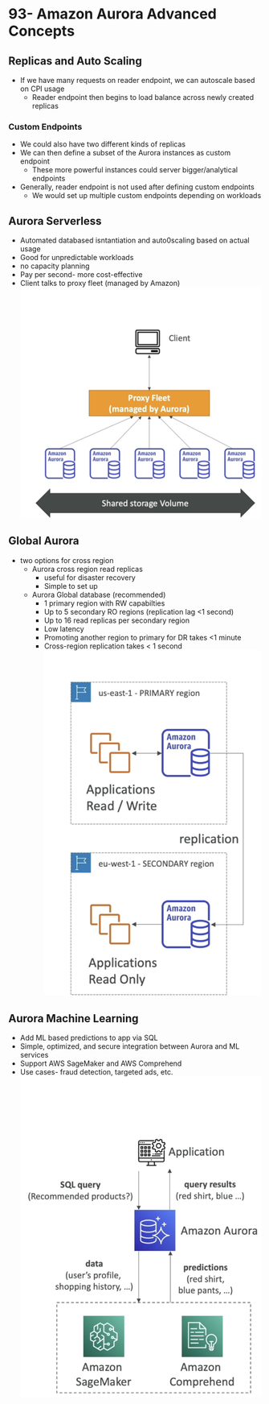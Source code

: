 # 93- Amazon Aurora Advanced Concepts
## Replicas and Auto Scaling
- If we have many requests on reader endpoint, we can autoscale based on CPI usage
	- Reader endpoint then begins to load balance across newly created replicas
### Custom Endpoints
- We could also have two different kinds of replicas
- We can then define a subset of the Aurora instances as custom endpoint
	- These more powerful instances could server bigger/analytical endpoints
- Generally, reader endpoint is not used after defining custom endpoints
	- We would set up multiple custom endpoints depending on workloads

## Aurora Serverless
- Automated databased isntantiation and auto0scaling based on actual usage
- Good for unpredictable workloads
- no capacity planning
- Pay per second- more cost-effective
- Client talks to proxy fleet (managed by Amazon)
  ![image](attachments/20240704210007.png)

## Global Aurora
- two options for cross region
	- Aurora cross region read replicas
		- useful for disaster recovery
		- Simple to set up
	- Aurora Global database (recommended)
		- 1 primary region with RW capabilties
		- Up to 5 secondary RO regions (replication lag <1 second)
		- Up to 16 read replicas per secondary region
		- Low latency
		- Promoting another region to primary for DR takes <1 minute
		- Cross-region replication takes < 1 second
![image](attachments/20240704210246.png)

## Aurora Machine Learning
- Add ML based predictions to app via SQL
- Simple, optimized, and secure integration between Aurora and ML services
- Support AWS SageMaker and AWS Comprehend
- Use cases- fraud detection, targeted ads, etc.
![image](attachments/20240704210408.png)
